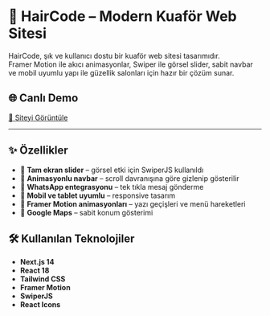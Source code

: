 # 💇 HairCode – Modern Kuaför Web Sitesi

HairCode, şık ve kullanıcı dostu bir kuaför web sitesi tasarımıdır.  
Framer Motion ile akıcı animasyonlar, Swiper ile görsel slider, sabit navbar ve mobil uyumlu yapı ile güzellik salonları için hazır bir çözüm sunar.

## 🌐 Canlı Demo

[🔗 Siteyi Görüntüle](https://www.haircodesuadiye.net/)  

---

## ✨ Özellikler

- 🚀 **Tam ekran slider** – görsel etki için SwiperJS kullanıldı
- 🎯 **Animasyonlu navbar** – scroll davranışına göre gizlenip gösterilir
- 💬 **WhatsApp entegrasyonu** – tek tıkla mesaj gönderme
- 📱 **Mobil ve tablet uyumlu** – responsive tasarım
- 🌙 **Framer Motion animasyonları** – yazı geçişleri ve menü hareketleri
- 📍 **Google Maps** – sabit konum gösterimi

## 🛠️ Kullanılan Teknolojiler

- **Next.js 14**
- **React 18**
- **Tailwind CSS**
- **Framer Motion**
- **SwiperJS**
- **React Icons**
